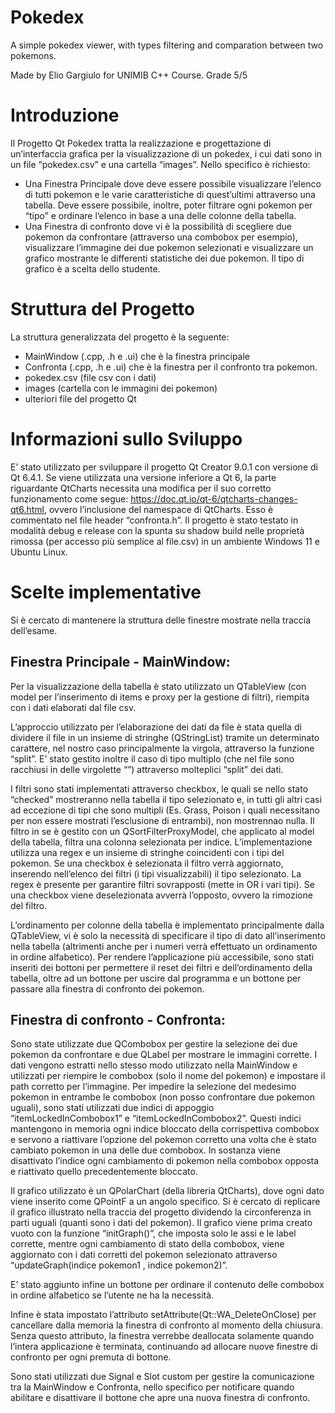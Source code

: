 # Pokedex
A simple pokedex viewer, with types filtering and comparation between two pokemons.

Made by Elio Gargiulo for UNIMIB C++ Course. Grade 5/5

# Introduzione
Il Progetto Qt Pokedex tratta la realizzazione e progettazione di un’interfaccia grafica per la
visualizzazione di un pokedex, i cui dati sono in un file “pokedex.csv” e una cartella “images”.
Nello specifico è richiesto:
- Una Finestra Principale dove deve essere possibile visualizzare l’elenco di tutti
pokemon e le varie caratteristiche di quest’ultimi attraverso una tabella. Deve essere
possibile, inoltre, poter filtrare ogni pokemon per “tipo” e ordinare l’elenco in base a
una delle colonne della tabella.
- Una Finestra di confronto dove vi è la possibilità di scegliere due pokemon da
confrontare (attraverso una combobox per esempio), visualizzare l’immagine dei due
pokemon selezionati e visualizzare un grafico mostrante le differenti statistiche dei due
pokemon. Il tipo di grafico è a scelta dello studente.

# Struttura del Progetto

La struttura generalizzata del progetto è la seguente:
- MainWindow (.cpp, .h e .ui) che è la finestra principale
- Confronta (.cpp, .h e .ui) che è la finestra per il confronto tra pokemon.
- pokedex.csv (file csv con i dati)
- images (cartella con le immagini dei pokemon)
- ulteriori file del progetto Qt

# Informazioni sullo Sviluppo

E’ stato utilizzato per sviluppare il progetto Qt Creator 9.0.1 con versione di Qt 6.4.1. Se viene
utilizzata una versione inferiore a Qt 6, la parte riguardante QtCharts necessita una modifica
per il suo corretto funzionamento come segue: https://doc.qt.io/qt-6/qtcharts-changes-qt6.html, 
ovvero l’inclusione del namespace di QtCharts. Esso è commentato nel file header
“confronta.h”. Il progetto è stato testato in modalità debug e release con la spunta su shadow
build nelle proprietà rimossa (per accesso più semplice al file.csv) in un ambiente Windows 11
e Ubuntu Linux.

# Scelte implementative

Si è cercato di mantenere la struttura delle finestre mostrate nella traccia dell’esame.

## Finestra Principale - MainWindow:

Per la visualizzazione della tabella è stato utilizzato un QTableView (con model per
l’inserimento di items e proxy per la gestione di filtri), riempita con i dati elaborati dal file csv.

L’approccio utilizzato per l’elaborazione dei dati da file è stata quella di dividere il file in un
insieme di stringhe (QStringList) tramite un determinato carattere, nel nostro caso
principalmente la virgola, attraverso la funzione “split”. E’ stato gestito inoltre il caso di tipo
multiplo (che nel file sono racchiusi in delle virgolette “”) attraverso molteplici “split” dei dati.

I filtri sono stati implementati attraverso checkbox, le quali se nello stato “checked”
mostreranno nella tabella il tipo selezionato e, in tutti gli altri casi ad eccezione di tipi che
sono multipli (Es. Grass, Poison i quali necessitano per non essere mostrati l’esclusione di
entrambi), non mostrennao nulla. Il filtro in se è gestito con un QSortFilterProxyModel, che
applicato al model della tabella, filtra una colonna selezionata per indice. L’implementazione
utilizza una regex e un insieme di stringhe coincidenti con i tipi del pokemon. Se una checkbox
è selezionata il filtro verrà aggiornato, inserendo nell’elenco dei filtri (i tipi visualizzabili) il tipo
selezionato. La regex è presente per garantire filtri sovrapposti (mette in OR i vari tipi). Se una
checkbox viene deselezionata avverrà l’opposto, ovvero la rimozione del filtro.

L’ordinamento per colonne della tabella è implementato principalmente dalla QTableView, vi
è solo la necessità di specificare il tipo di dato all’inserimento nella tabella (altrimenti anche
per i numeri verrà effettuato un ordinamento in ordine alfabetico).
Per rendere l’applicazione più accessibile, sono stati inseriti dei bottoni per permettere il
reset dei filtri e dell’ordinamento della tabella, oltre ad un bottone per uscire dal programma e
un bottone per passare alla finestra di confronto dei pokemon.

## Finestra di confronto - Confronta:

Sono state utilizzate due QCombobox per gestire la selezione dei due pokemon da confrontare
e due QLabel per mostrare le immagini corrette. I dati vengono estratti nello stesso modo
utilizzato nella MainWindow e utilizzati per riempire le combobox (solo il nome del pokemon)
e impostare il path corretto per l’immagine. Per impedire la selezione del medesimo pokemon
in entrambe le combobox (non posso confrontare due pokemon uguali), sono stati utilizzati due
indici di appoggio “itemLockedInCombobox1” e “itemLockedInCombobox2”. Questi indici
mantengono in memoria ogni indice bloccato della corrispettiva combobox e servono a
riattivare l’opzione del pokemon corretto una volta che è stato cambiato pokemon in una delle
due combobox. In sostanza viene disattivato l’indice ogni cambiamento di pokemon nella
combobox opposta e riattivato quello precedentemente bloccato.

Il grafico utilizzato è un QPolarChart (della libreria QtCharts), dove ogni dato viene inserito
come QPointF a un angolo specifico. Si è cercato di replicare il grafico illustrato nella traccia del
progetto dividendo la circonferenza in parti uguali (quanti sono i dati del pokemon). Il grafico
viene prima creato vuoto con la funzione “initGraph()”, che imposta solo le assi e le label
corrette, mentre ogni cambiamento di stato della combobox, viene aggiornato con i dati corretti
del pokemon selezionato attraverso “updateGraph(indice pokemon1 , indice pokemon2)”.

E’ stato aggiunto infine un bottone per ordinare il contenuto delle combobox in ordine
alfabetico se l’utente ne ha la necessità.

Infine è stata impostato l’attributo setAttribute(Qt::WA_DeleteOnClose) per cancellare dalla
memoria la finestra di confronto al momento della chiusura. Senza questo attributo, la finestra
verrebbe deallocata solamente quando l’intera applicazione è terminata, continuando ad
allocare nuove finestre di confronto per ogni premuta di bottone.

Sono stati utilizzati due Signal e Slot custom per gestire la comunicazione tra la MainWindow e
Confronta, nello specifico per notificare quando abilitare e disattivare il bottone che apre una
nuova finestra di confronto.
